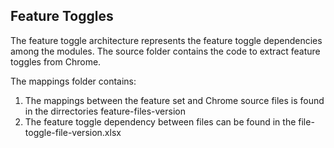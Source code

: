 ## Feature Toggles
The feature toggle architecture represents the feature toggle dependencies among the modules. The source folder contains the code to extract feature toggles from Chrome. 

The mappings folder contains:
1. The mappings between the feature set and Chrome source files is found in the dirrectories feature-files-version
2. The feature toggle dependency between files can be found in the file-toggle-file-version.xlsx 
